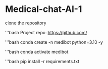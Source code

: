 # Medical-chat-AI-1

clone the repository

'''bash
Project repo: https://github.com/

'''bash
conda create -n medibot python=3.10 -y

'''bash
conda activate medibot

'''bash
pip install -r requirements.txt